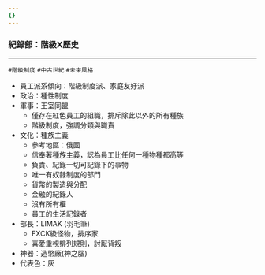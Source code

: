 ```yaml
---
{}
---
```

### 紀錄部：階級X歷史

---

`#階級制度` `#中古世紀` `#未來風格`

- 員工派系傾向：階級制度派、家庭友好派
- 政治：種性制度
- 軍事：王室同盟
    - 僅存在紅色員工的組職，排斥除此以外的所有種族
    - 階級制度，強調分類與職責
- 文化：種族主義
    - 參考地區：俄國
    - 信奉著種族主義，認為員工比任何一種物種都高等
    - 負責、紀錄一切可記錄下的事物
    - 唯一有奴隸制度的部門
    - 貨幣的製造與分配
    - 金融的紀錄人
    - 沒有所有權
    - 員工的生活記錄者
- 部長：LIMAK (羽毛筆)
    - FXCK級怪物，排序家
    - 喜愛重視排列規則，討厭背叛
- 神器：造幣廠(神之腦)
- 代表色：灰